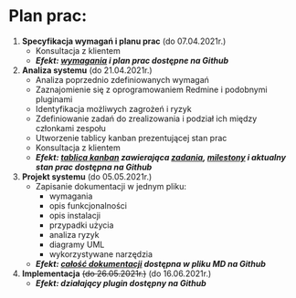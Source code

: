 # Plan prac:
1) **Specyfikacja wymagań i planu prac** (do 07.04.2021r.)
    * Konsultacja z klientem
    * ***Efekt: [wymagania](wymagania.md) i plan prac dostępne na Github***
2) **Analiza systemu** (do 21.04.2021r.)
    * Analiza poprzednio zdefiniowanych wymagań
    * Zaznajomienie się z oprogramowaniem Redmine i podobnymi pluginami
    * Identyfikacja możliwych zagrożeń i ryzyk
    * Zdefiniowanie zadań do zrealizowania i podział ich między członkami zespołu
    * Utworzenie tablicy kanban prezentującej stan prac
    * Konsultacja z klientem
    * ***Efekt: [tablica kanban](https://github.com/sswiatloch/redmine-IMAP-user-auth/projects/1) zawierająca [zadania](https://github.com/sswiatloch/redmine-IMAP-user-auth/issues), [milestony](https://github.com/sswiatloch/redmine-IMAP-user-auth/milestones) i aktualny stan prac dostępna na Github***
3) **Projekt systemu** (do 05.05.2021r.)
    * Zapisanie dokumentacji w jednym pliku: 
      * wymagania
      * opis funkcjonalności
      * opis instalacji
      * przypadki użycia
      * analiza ryzyk
      * diagramy UML
      * wykorzystywane narzędzia
    * ***Efekt: [całość dokumentacji](dokumentacja.md) dostępna w pliku MD na Github***
4) **Implementacja** <s>(do 26.05.2021r.)</s> (do 16.06.2021r.)
    * ***Efekt: działający plugin dostępny na Github***
